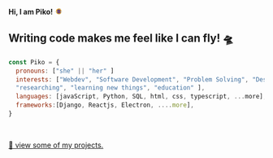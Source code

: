 


<p><strong>Hi, I am Piko! <a href="https://www.youtube.com/channel/UC8NoIbiu78iGMnh_xezgx8A"><img width="3%" alt="Piko Can Fly" src="assets/piko-header.png" /></a></strong></p>
<h2 align="left">Writing code makes me feel like I can fly! 🛸</h2>

```javascript
const Piko = {
  pronouns: ["she" || "her" ]
  interests: ["Webdev", "Software Development", "Problem Solving", "Design", "Creative Coding", 
  "researching", "learning new things", "education" ],
  languages: [javaScript, Python, SQL, html, css, typescript, ...more],
  frameworks:[Django, Reactjs, Electron, ....more],   
}
```


  <br>

<a href="https://maia-mlynczak.onrender.com/" target="_blank">👀 view some of my projects.</a>




